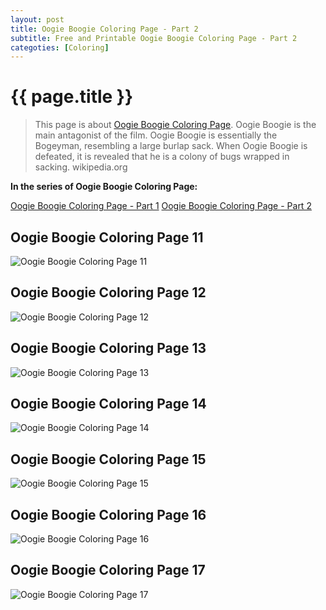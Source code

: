 ```yaml
---
layout: post
title: Oogie Boogie Coloring Page - Part 2
subtitle: Free and Printable Oogie Boogie Coloring Page - Part 2
categoties: [Coloring]
---
```

{{ page.title }}
================
> This page is about [Oogie Boogie Coloring Page](https://hoanghabelle.github.io/). Oogie Boogie is the main antagonist of the film. Oogie Boogie is essentially the Bogeyman, resembling a large burlap sack. When Oogie Boogie is defeated, it is revealed that he is a colony of bugs wrapped in sacking. wikipedia.org

**In the series of Oogie Boogie Coloring Page:**

[Oogie Boogie Coloring Page - Part 1](https://hoanghabelle.github.io/2017/11/03/Oogie-Boogie-Coloring-Page-part-1.html)
[Oogie Boogie Coloring Page - Part 2](https://hoanghabelle.github.io/2017/11/03/Oogie-Boogie-Coloring-Page-part-2.html)

## Oogie Boogie Coloring Page 11
![Oogie Boogie Coloring Page 11](https://hoanghabelle.github.io/img/Oogie-Boogie-Coloring-Page%20(11).jpg "Oogie Boogie Coloring Page 11")

## Oogie Boogie Coloring Page 12
![Oogie Boogie Coloring Page 12](https://hoanghabelle.github.io/img/Oogie-Boogie-Coloring-Page%20(12).jpg "Oogie Boogie Coloring Page 12")

## Oogie Boogie Coloring Page 13
![Oogie Boogie Coloring Page 13](https://hoanghabelle.github.io/img/Oogie-Boogie-Coloring-Page%20(13).jpg "Oogie Boogie Coloring Page 13")

## Oogie Boogie Coloring Page 14
![Oogie Boogie Coloring Page 14](https://hoanghabelle.github.io/img/Oogie-Boogie-Coloring-Page%20(14).jpg "Oogie Boogie Coloring Page 14")

<script async src="//pagead2.googlesyndication.com/pagead/js/adsbygoogle.js"></script><ins class="adsbygoogle" style="display:block" data-ad-format="fluid" data-ad-layout-key="-8i+1w-dq+e9+ft" data-ad-client="ca-pub-6753140515841889" data-ad-slot="6190446671"></ins> <script> (adsbygoogle = window.adsbygoogle || []).push({}); </script>

## Oogie Boogie Coloring Page 15
![Oogie Boogie Coloring Page 15](https://hoanghabelle.github.io/img/Oogie-Boogie-Coloring-Page%20(15).jpg "Oogie Boogie Coloring Page 15")

## Oogie Boogie Coloring Page 16
![Oogie Boogie Coloring Page 16](https://hoanghabelle.github.io/img/Oogie-Boogie-Coloring-Page%20(16).jpg "Oogie Boogie Coloring Page 16")

## Oogie Boogie Coloring Page 17
![Oogie Boogie Coloring Page 17](https://hoanghabelle.github.io/img/Oogie-Boogie-Coloring-Page%20(17).jpg "Oogie Boogie Coloring Page 17")

